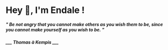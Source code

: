 <h1 title="head"> Hey 👋, I'm Endale !</h1>

**<h5><i>" Be not angry that you cannot make others as you wish them to be, since you cannot make yourself as you wish to be. "</i></h5>**

*<b>___ Thomas à Kempis ___</b>*

